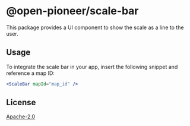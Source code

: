 # @open-pioneer/scale-bar

This package provides a UI component to show the scale as a line to the user.

## Usage

To integrate the scale bar in your app, insert the following snippet and reference a map ID:

```jsx
<ScaleBar mapId="map_id" />
```

## License

[Apache-2.0](https://www.apache.org/licenses/LICENSE-2.0)
